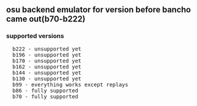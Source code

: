## osu backend emulator for version before bancho came out(b70-b222)


### supported versions
<pre>
  b222 - unsupported yet
  b196 - unsupported yet
  b170 - unsupported yet
  b162 - unsupported yet
  b144 - unsupported yet
  b130 - unsupported yet
  b99 - everything works except replays
  b86 - fully supported
  b70 - fully supported
</pre>
